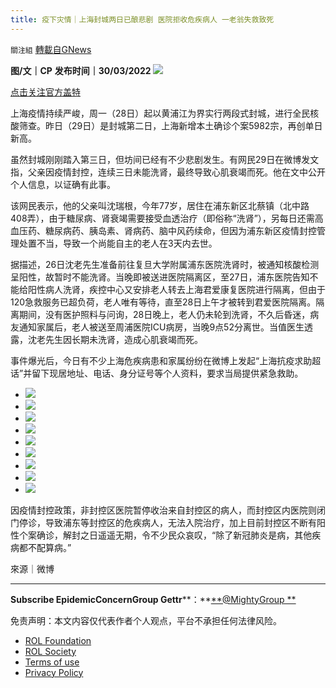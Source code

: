 ```yaml
---
title: 疫下灾情｜上海封城两日已酿悲剧 医院拒收危疾病人 一老翁失救致死
---
```

`關注組` [轉載自GNews](https://gnews.org/zh-hans/2256759/)

**图/文｜CP**
**发布时间｜30/03/2022**
![](https://assets.gnews.org/wp-content/uploads/2022/03/上海封城兩日已釀悲劇-醫院拒收危疾病人-一老翁失救致死.jpg)

[点击关注官方盖特](https://gettr.com/user/mightygroup)


上海疫情持续严峻，周一（28日）起以黄浦江为界实行两段式封城，进行全民核酸筛查。昨日（29日）是封城第二日，上海新增本土确诊个案5982宗，再创单日新高。

虽然封城刚刚踏入第三日，但坊间已经有不少悲剧发生。有网民29日在微博发文指，父亲因疫情封控，连续三日未能洗肾，最终导致心肌衰竭而死。他在文中公开个人信息，以证确有此事。

该网民表示，他的父亲叫沈瑞根，今年77岁，居住在浦东新区北蔡镇（北中路408弄），由于糖尿病、肾衰竭需要接受血透治疗（即俗称“洗肾”），另每日还需高血压药、糖尿病药、胰岛素、肾病药、脑中风药续命，但因为浦东新区疫情封控管理处置不当，导致一个尚能自主的老人在3天内去世。

据描述，26日沈老先生准备前往复旦大学附属浦东医院洗肾时，被通知核酸检测呈阳性，故暂时不能洗肾。当晚即被送进医院隔离区，至27日，浦东医院告知不能给阳性病人洗肾，疾控中心又安排老人转去上海君爱康复医院进行隔离，但由于120急救服务已超负荷，老人唯有等待，直至28日上午才被转到君爱医院隔离。隔离期间，没有医护照料与问询，28日晚上，老人仍未轮到洗肾，不久后昏迷，病友通知家属后，老人被送至周浦医院ICU病房，当晚9点52分离世。当值医生透露，沈老先生因长期未洗肾，造成心肌衰竭而死。

事件爆光后，今日有不少上海危疾病患和家属纷纷在微博上发起“上海抗疫求助超话”并留下现居地址、电话、身分证号等个人资料，要求当局提供紧急救助。

- ![](https://assets.gnews.org/wp-content/uploads/2022/03/30lfP0LTgQlY9ps-nRrTmqfX1TLXLM3-YpSP52KUj-c-scaled.jpeg)
- ![](https://assets.gnews.org/wp-content/uploads/2022/03/CRiwAI39h_gZb3h4ZF2W0YFZVP9ykfPeITzyiiE88oo-scaled.jpeg)
- ![](https://assets.gnews.org/wp-content/uploads/2022/03/k3tE5N_uFDiNucv_PwqWZ16XAEYuZ8A9utLHnrrSx54.jpeg)
- ![](https://assets.gnews.org/wp-content/uploads/2022/03/lj7t6wkuClfU1s8y9_ycltyF3JXQSWBYkEfhMZBH4TE-scaled.jpeg)
- ![](https://assets.gnews.org/wp-content/uploads/2022/03/MRNwL9i7b2tFo-11NwLYzgGhYqyoGxfubjysu248rLs.jpeg)
- ![](https://assets.gnews.org/wp-content/uploads/2022/03/QJwA2Dwk_wWGwVblvz1dzcI9X42LognevzU7NL81OzQ-scaled.jpeg)
- ![](https://assets.gnews.org/wp-content/uploads/2022/03/QsZXZDgxPe2zS6XehB5Sx9JKcDizTqqXx75qSMe-akg-scaled.jpeg)
- ![](https://assets.gnews.org/wp-content/uploads/2022/03/TaG9ZKZmsUiBN4UcBxVsQ2Twb18tfmgmlylCFpcpQhY-scaled.jpeg)
- ![](https://assets.gnews.org/wp-content/uploads/2022/03/YOsO4Pfe4gbtlZSGznqn9c3pu0tN1Nrdcjd0anI3dGo-scaled.jpeg)


因疫情封控政策，非封控区医院暂停收治来自封控区的病人，而封控区内医院则闭门停诊，导致浦东等封控区的危疾病人，无法入院治疗，加上目前封控区不断有阳性个案确诊，解封之日遥遥无期，令不少民众哀叹，“除了新冠肺炎是病，其他疾病都不配算病。”

來源｜微博

* * *

**Subscribe EpidemicConcernGroup Gettr****：**[**@MightyGroup **](https://www.gettr.com/user/mightygroup)

 

免责声明：本文内容仅代表作者个人观点，平台不承担任何法律风险。

- [ROL Foundation](https://rolfoundation.org/)
- [ROL Society](https://rolsociety.org/)
- [Terms of use](https://gnews.org/terms-of-use-3/)
- [Privacy Policy](https://gnews.org/privacy-policy/)
